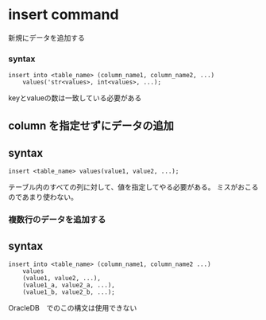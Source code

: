 # insert command

新規にデータを追加する

### syntax

```mysql
insert into <table_name> (column_name1, column_name2, ...) 
    values('str<values>, int<values>, ...);
```

keyとvalueの数は一致している必要がある

## column を指定せずにデータの追加

## syntax

```mysql
insert <table_name> values(value1, value2, ...);
```

テーブル内のすべての列に対して、値を指定してやる必要がある。
ミスがおこるのであまり使わない。

### 複数行のデータを追加する

## syntax

```mysql
insert into <table_name> (column_name1, column_name2 ...)
    values
    (value1, value2, ...),
    (value1_a, value2_a, ...),
    (value1_b, value2_b, ...);
```

OracleDB　でのこの構文は使用できない

